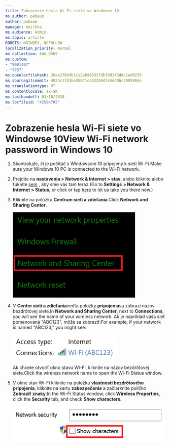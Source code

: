 ```yaml
---
title: Zobrazenie hesla Wi-Fi siete vo Windowse 10
ms.author: pebaum
author: pebaum
manager: mnirkhe
ms.audience: Admin
ms.topic: article
ROBOTS: NOINDEX, NOFOLLOW
localization_priority: Normal
ms.collection: Adm_O365
ms.custom:
- "9001467"
- "3767"
ms.openlocfilehash: 26ae276bdb1c12eb96832fdbf9d243ddc1ed0250
ms.sourcegitcommit: d925c1fd1be35071cd422b9d7e5ddd6c700590de
ms.translationtype: MT
ms.contentlocale: sk-SK
ms.lasthandoff: 03/10/2020
ms.locfileid: "42584705"
---
```

# <a name="view-wi-fi-network-password-in-windows-10"></a><span data-ttu-id="b601f-102">Zobrazenie hesla Wi-Fi siete vo Windowse 10</span><span class="sxs-lookup"><span data-stu-id="b601f-102">View Wi-Fi network password in Windows 10</span></span>

1. <span data-ttu-id="b601f-103">Skontrolujte, či je počítač s Windowsom 10 pripojený k sieti Wi-Fi.</span><span class="sxs-lookup"><span data-stu-id="b601f-103">Make sure your Windows 10 PC is connected to the Wi-Fi network.</span></span>

2. <span data-ttu-id="b601f-104">Prejdite na **nastavenia > Network & Internet > stav**, alebo kliknite alebo ťuknite [sem](ms-settings:network?activationSource=GetHelp) , aby sme vás tam teraz.)</span><span class="sxs-lookup"><span data-stu-id="b601f-104">Go to **Settings  > Network & Internet  > Status**, or click or tap [here](ms-settings:network?activationSource=GetHelp) to let us take you there now.)</span></span>

3. <span data-ttu-id="b601f-105">Kliknite na položku **Centrum sietí a zdieľania**.</span><span class="sxs-lookup"><span data-stu-id="b601f-105">Click **Network and Sharing Center**.</span></span>

    ![Centrum sietí a zdieľania.](media/network-sharing-center.png)

4. <span data-ttu-id="b601f-107">V **Centre sietí a zdieľania**vedľa položky **pripojenia**sa zobrazí názov bezdrôtovej siete.</span><span class="sxs-lookup"><span data-stu-id="b601f-107">In **Network and Sharing Center**, next to **Connections**, you will see the name of your wireless network.</span></span> <span data-ttu-id="b601f-108">Ak je napríklad vaša sieť pomenovaná "ABC123", môže sa zobraziť:</span><span class="sxs-lookup"><span data-stu-id="b601f-108">For example, if your network is named "ABC123," you might see:</span></span>

    ![Sieťové pripojenia.](media/network-connections.png)

    <span data-ttu-id="b601f-110">Ak chcete otvoriť okno stavu Wi-Fi, kliknite na názov bezdrôtovej siete.</span><span class="sxs-lookup"><span data-stu-id="b601f-110">Click the wireless network name to open the Wi-Fi Status window.</span></span> 

5. <span data-ttu-id="b601f-111">V okne stav Wi-Fi kliknite na položku **vlastnosti bezdrôtového pripojenia**, kliknite na kartu **zabezpečenie** a začiarknite políčko **Zobraziť znaky**.</span><span class="sxs-lookup"><span data-stu-id="b601f-111">In the Wi-Fi Status window, click **Wireless Properties**, click the **Security** tab, and check **Show characters**.</span></span>

    ![Zobraziť znaky Wi-Fi hesla.](media/show-password-characters.png)

